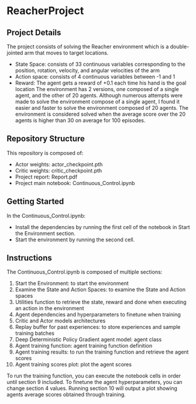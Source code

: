 # ReacherProject

## Project Details
The project consists of solving the Reacher environment which is a double-jointed arm that moves to target locations.
-	State Space: consists of 33 continuous variables corresponding to the position, rotation, velocity, and angular velocities of the arm
-	Action space: consists of 4 continuous variables between -1 and 1
-	Reward: The agent gets a reward of +0.1 each time his hand is the goal location
The environment has 2 versions, one composed of a single agent, and the other of 20 agents. Although numerous attempts were made to solve the environment compose of a single agent, I found it easier and faster to solve the environment composed of 20 agents.
The environment is considered solved when the average score over the 20 agents is higher than 30 on average for 100 episodes.

## Repository Structure
This repository is composed of:
- Actor weights: actor_checkpoint.pth
- Critic weights: critic_checkpoint.pth
- Project report: Report.pdf
- Project main notebook: Continuous_Control.ipynb

## Getting Started
In the Continuous_Control.ipynb:
- Install the dependencies by running the first cell of the notebook in Start the Environment section.
- Start the environment by running the second cell.

## Instructions
The Continuous_Control.ipynb is composed of multiple sections:
1. Start the Environment: to start the environment
2. Examine the State and Action Spaces: to examine the State and Action spaces
3. Utilities function to retrieve the state, reward and done when executing an action in the environment
4. Agent dependencies and hyperparameters to finetune when training
5. Critic and Actor models architectures
6. Replay buffer for past experiences: to store experiences and sample training batches
7. Deep Deterministic Policy Gradient agent model: agent class
8. Agent training function: agent training function definition
9. Agent training results: to run the training function and retrieve the agent scores
10. Agent training scores plot: plot the agent scores

To run the training function, you can execute the notebook cells in order until section 9 included.
To finetune the agent hyperparameters, you can change section 4 values.
Running section 10 will output a plot showing agents average scores obtained through training.

